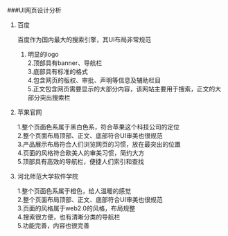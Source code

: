 ###UI网页设计分析

1. 百度  


    百度作为国内最大的搜索引擎，其UI布局非常规范
    
    1. 明显的logo  
    2.顶部具有banner、导航栏  
    3.底部具有标准的格式  
    4.包含网页的版权、审批、声明等信息及辅助栏目  
    5.正文包含网页需要显示的大部分内容，该网站主要用于搜索，正文的大部分突出搜索栏

2. 苹果官网  


    1.整个页面色系属于黑白色系，符合苹果这个科技公司的定位  
    2.整个页面布局顶部、正文、底部符合UI审美也很规范  
    3.产品展示布局符合人们浏览网页的习惯，放在最突出的位置  
    4.页面的风格符合欧美人的审美习惯，简约大方  
    5.顶部具有高效的导航栏，便捷人们索引和查找

3. 河北师范大学软件学院


    1.整个页面色系属于橙色，给人温暖的感觉  
    2.整个页面布局顶部、正文、底部符合UI审美也很规范  
    3.页面的风格属于web2.0的风格，布局规整    
    4.搜索很方便，也有清晰分类的导航栏  
    5.功能完善，内容也很完善